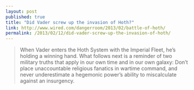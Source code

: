 ```yaml
---
layout: post
published: true
title: "Did Vader screw up the invasion of Hoth?"
link: http://www.wired.com/dangerroom/2013/02/battle-of-hoth/
permalink: /2013/02/12/did-vader-screw-up-the-invasion-of-hoth/
---
```


> When Vader enters the Hoth System with the Imperial Fleet, he’s holding a winning hand. What follows next is a reminder of two military truths that apply in our own time and in our own galaxy: Don’t place unaccountable religious fanatics in wartime command, and never underestimate a hegemonic power’s ability to miscalculate against an insurgency.